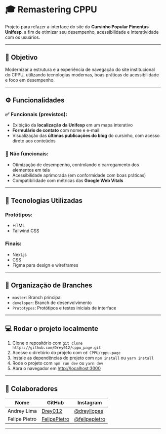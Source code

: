 # 🎓 Remastering CPPU

Projeto para refazer a interface do site do **Cursinho Popular Pimentas Unifesp**, a fim de otimizar seu desempenho, acessibilidade e interatividade com os usuários.

---

## 📌 Objetivo

Modernizar a estrutura e a experiência de navegação do site institucional do CPPU, utilizando tecnologias modernas, boas práticas de acessibilidade e foco em desempenho.

---

## ⚙️ Funcionalidades

### ✅ Funcionais (previstos):
- Exibição da **localização da Unifesp** em um mapa interativo
- **Formulário de contato** com nome e e-mail
- Visualização das **últimas publicações do blog** do cursinho, com acesso direto aos conteúdos

### 🔧 Não funcionais:
- Otimização de desempenho, controlando o carregamento dos elementos em tela
- Acessibilidade aprimorada (em conformidade com boas práticas)
- Compatibilidade com métricas das **Google Web Vitals**

---

## 🧪 Tecnologias Utilizadas

### Protótipos:
- HTML
- Tailwind CSS

### Finais:
- Next.js
- CSS
- Figma para design e wireframes

---

## 🌿 Organização de Branches

- `master`: Branch principal
- `developer`: Branch de desenvolvimento
- `Prototypes`: Protótipos e testes iniciais de interface

---

## 💻 Rodar o projeto localmente

1. Clone o repositório com `git clone https://github.com/Drey012/cppu_page.git`
2. Acesse o diretório do projeto com `cd CPPU/cppu-page`
3. Instale as dependências do projeto com `npm install` ou `yarn install`
4. Rode o projeto com `npm run dev` ou `yarn dev`
5. Abra o navegador em [http://localhost:3000](http://localhost:3000)

---

## 👥 Colaboradores

| Nome | GitHub | Instagram |
|------|--------|--------| 
| Andrey Lima | [Drey012](https://github.com/Drey012) | [@dreyllopes](https://www.instagram.com/dreyllopes/) |
| Felipe Pietro | [FelipePietro](https://github.com/FelipePietro) | [@felipepietro](https://www.instagram.com/felipepietro_o?igsh=MTJ2MDYzZ2RleWdrZQ==) |

---

